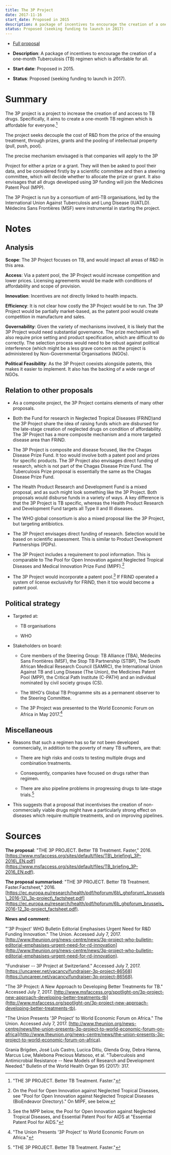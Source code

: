 ```yaml
---
title: The 3P Project
date: 2017-11-16
start_date: Proposed in 2015
description: A package of incentives to encourage the creation of a one-month Tuberculosis (TB) regimen which is affordable for all.
status: Proposed (seeking funding to launch in 2017)
---
```



-   [Full proposal](https://www.msfaccess.org/sites/default/files/TB_briefing_3P-2016_EN.pdf)

-   **Description**: A package of incentives to encourage the creation of a one-month Tuberculosis (TB) regimen which is affordable for all.

-   **Start date**: Proposed in 2015.

-   **Status**: Proposed (seeking funding to launch in 2017).

# Summary

The 3P project is a project to increase the creation of and access to TB drugs. Specifically, it aims to create a one-month TB regimen which is affordable for everyone.[^1]

The project seeks decouple the cost of R&D from the price of the ensuing treatment, through prizes, grants and the pooling of intellectual property (pull, push, pool).

The precise mechanism envisaged is that companies will apply to the 3P

Project for either a prize or a grant. They will then be asked to pool their data, and be considered firstly by a scientific committee and then a steering committee, which will decide whether to allocate the prize or grant. It also envisages that all drugs developed using 3P funding will join the Medicines Patent Pool (MPP).

The 3P Project is run by a consortium of anti-TB organisations, led by the International Union Against Tuberculosis and Lung Disease (IUATLD). Médecins Sans Frontières (MSF) were instrumental in starting the
project.

# Notes

## Analysis

**Scope**: The 3P Project focuses on TB, and would impact all areas of R&D in this area.

**Access**: Via a patent pool, the 3P Project would increase competition and lower prices. Licensing agreements would be made with conditions of affordability and scope of provision.

**Innovation**: Incentives are not directly linked to health impacts.

**Efficiency**: It is not clear how costly the 3P Project would be to run. The 3P Project would be partially market-based, as the patent pool would create competition in manufacture and sales.

**Governability**: Given the variety of mechanisms involved, it is likely that the 3P Project would need substantial governance. The prize mechanism will also require price setting and product specification, which are difficult to do correctly. The selection process would need to be robust against political interference (which might be a less grave concern as the project is administered by Non-Governmental Organisations (NGOs).

**Political Feasibility**: As the 3P Project coexists alongside patents, this makes it easier to implement. It also has the backing of a wide range of NGOs.

## Relation to other proposals

-   As a composite project, the 3P Project contains elements of many other proposals.

-   Both the Fund for research in Neglected Tropical Diseases (FRiND)and the 3P Project share the idea of raising funds which are disbursed for the late-stage creation of neglected drugs on condition of affordability. The 3P Project has a more composite mechanism and a more targeted disease area than FRiND.

-   The 3P Project is composite and disease focused, like the Chagas Disease Prize Fund. It too would involve both a patent pool and prizes for specific products. The 3P Project also envisages direct funding of research, which is not part of the Chagas Disease Prize Fund. The Tuberculosis Prize proposal is essentially the same as the Chagas Disease Prize Fund.

-   The Health Product Research and Development Fund is a mixed proposal, and as such might look something like the 3P Project. Both proposals would disburse funds in a variety of ways. A key difference is that the 3P Project is TB specific, whereas the Health Product Research and Development Fund targets all Type II and III diseases.

-   The WHO global consortium is also a mixed proposal like the 3P Project, but targeting antibiotics.

-   The 3P Project envisages direct funding of research. Selection would be based on scientific assessment. This is similar to Product Development Partnerships (PDPs).

-   The 3P Project includes a requirement to pool information. This is comparable to The Pool for Open Innovation against Neglected Tropical Diseases and Medical Innovation Prize Fund (MIPF).[^2]

-   The 3P Project would incorporate a patent pool.[^3] If FRiND operated a system of license exclusivity for FRiND, then it too would become a patent pool.

## Political strategy

-   Targeted at:

    -   TB organisations

    -   WHO

-   Stakeholders on board:

    -   Core members of the Steering Group: TB Alliance (TBA), Médecins Sans Frontières (MSF), the Stop TB Partnership (STBP), The South African Medical Research Council (SAMRC), the International Union Against TB and Lung Disease (The Union), the Medicines Patent Pool (MPP), the Critical Path Institute (C-PATH) and an individual nominated by civil society groups (CS).

    -   The WHO's Global TB Programme sits as a permanent observer to the Steering Committee.

    -   The 3P Project was presented to the World Economic Forum on Africa in May 2017.[^4]

## Miscellaneous

-   Reasons that such a regimen has so far not been developed commercially, in addition to the poverty of many TB sufferers, are that:

    -   There are high risks and costs to testing multiple drugs and combination treatments.

    -   Consequently, companies have focused on drugs rather than regimen.

    -   There are also pipeline problems in progressing drugs to late-stage trials.[^5]

-   This suggests that a proposal that incentivises the creation of non-commercially viable drugs might have a particularly strong effect on diseases which require multiple treatments, and on improving pipelines.

# Sources

**The proposal**: "THE 3P PROJECT. Better TB Treatment. Faster," 2016. [https://www.msfaccess.org/sites/default/files/TB\_briefing\_3P-2016\_EN.pdf](https://www.msfaccess.org/sites/default/files/TB_briefing_3P-2016_EN.pdf).

**The proposal summarised**: "THE 3P PROJECT. Better TB Treatment. Faster.Factsheet," 2016. [https://ec.europa.eu/research/health/pdf/hpforum/6b\_ghpforum\_brussels\_2016-12\_3p-project\_factsheet.pdf](https://ec.europa.eu/research/health/pdf/hpforum/6b_ghpforum_brussels_2016-12_3p-project_factsheet.pdf).

**News and comment:**

"'3P Project' WHO Bulletin Editorial Emphasises Urgent Need for R&D Funding Innovation." The Union. Accessed July 7, 2017. [http://www.theunion.org/news-centre/news/3p-project-who-bulletin-editorial-emphasises-urgent-need-for-rd-innovation](http://www.theunion.org/news-centre/news/3p-project-who-bulletin-editorial-emphasises-urgent-need-for-rd-innovation).

"Fundraiser -- 3P Project at Switzerland." Accessed July 7, 2017. [https://uncareer.net/vacancy/fundraiser-3p-project-86568](https://uncareer.net/vacancy/fundraiser-3p-project-86568).

"The 3P Project: A New Approach to Developing Better Treatments for TB." Accessed July 7, 2017. [http://www.msfaccess.org/spotlight-on/3p-project-new-approach-developing-better-treatments-tb](http://www.msfaccess.org/spotlight-on/3p-project-new-approach-developing-better-treatments-tb).

"The Union Presents '3P Project' to World Economic Forum on Africa." The Union. Accessed July 7, 2017. [http://www.theunion.org/news-centre/news/the-union-presents-3p-project-to-world-economic-forum-on-africa](http://www.theunion.org/news-centre/news/the-union-presents-3p-project-to-world-economic-forum-on-africa).

Grania Brigden, José Luis Castro, Lucica Ditiu, Glenda Gray, Debra Hanna, Marcus Low, Malebona Precious Matsoso, et al. "Tuberculosis and Antimicrobial Resistance -- New Models of Research and Development Needed." Bulletin of the World Health Organ 95 (2017): 317.

[^1]: "THE 3P PROJECT. Better TB Treatment. Faster."

[^2]: On the Pool for Open Innovation against Neglected Tropical Diseases, see "Pool for Open Innovation against Neglected Tropical Diseases (BioEndeavor Directory)." On MIPF, see below.

[^3]: See the MPP below, the Pool for Open Innovation against Neglected Tropical Diseases, and Essential Patent Pool for AIDS at "Essential Patent Pool for AIDS."

[^4]: "The Union Presents '3P Project' to World Economic Forum on Africa."

[^5]: "THE 3P PROJECT. Better TB Treatment. Faster."
